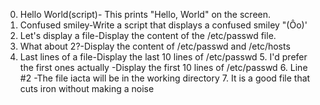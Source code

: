 0. Hello World(script)- This prints "Hello, World" on the screen.
1. Confused smiley-Write a script that displays a confused smiley "(Ôo)'
2. Let's display a file-Display the content of the /etc/passwd file.
3. What about 2?-Display the content of /etc/passwd and /etc/hosts 
4. Last lines of a file-Display the last 10 lines of /etc/passwd 5. I'd prefer the first ones actually -Display the first 10 lines of /etc/passwd 6. Line #2 -The file iacta will be in the working directory 7. It is a good file that cuts iron without making a noise 

